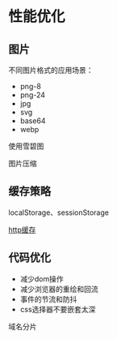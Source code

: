 # 性能优化
## 图片
不同图片格式的应用场景：
- png-8
- png-24
- jpg
- svg
- base64
- webp

使用雪碧图

图片压缩

## 缓存策略
localStorage、sessionStorage

[http缓存](../计算机网络/http.md)

## 代码优化
- 减少dom操作
- 减少浏览器的重绘和回流
- 事件的节流和防抖
- css选择器不要嵌套太深

域名分片
